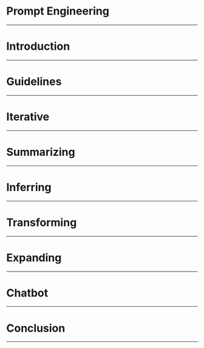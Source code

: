 # Prompt Engineering

---

# Introduction

---

# Guidelines

---

# Iterative

---

# Summarizing

---

# Inferring

---

# Transforming

---

# Expanding

---

# Chatbot

---

# Conclusion

---

